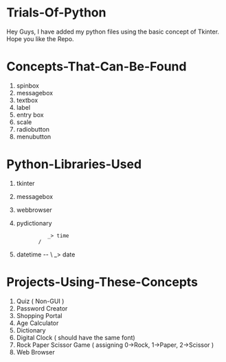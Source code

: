 # Trials-Of-Python
Hey Guys,
I have added my python files using the basic concept of Tkinter.
Hope you like the Repo.


# Concepts-That-Can-Be-Found
1. spinbox
2. messagebox
3. textbox
4. label
5. entry box
6. scale
7. radiobutton
8. menubutton


# Python-Libraries-Used
1. tkinter
2. messagebox
3. webbrowser
4. pydictionary

                 _> time
              /  
5. datetime --
              \ 
                 _> date
                 
                 
  

# Projects-Using-These-Concepts
1. Quiz ( Non-GUI )
2. Password Creator
3. Shopping Portal
4. Age Calculator
5. Dictionary
6. Digital Clock ( should have the same font)
7. Rock Paper Scissor Game ( assigning 0->Rock, 1->Paper, 2->Scissor )
8. Web Browser
